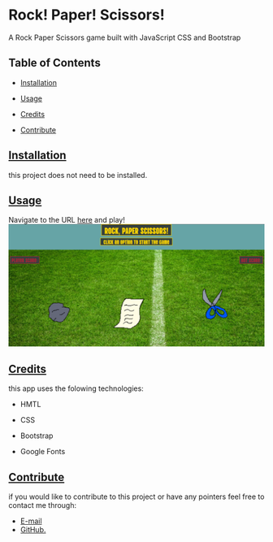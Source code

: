 # Rock! Paper! Scissors!

A Rock Paper Scissors game built with JavaScript CSS and Bootstrap

## Table of Contents

* [Installation](#installation)

* [Usage](#usage)

* [Credits](#credits)

* [Contribute](#contribute)

## [Installation](#table-of-contents)

this project does not need to be installed.

## [Usage](#table-of-contents)

Navigate to the URL [here](https://jay-mm.github.io/rock-paper-sccisors/)  and play!
![r-p-s-screenshot](assets/screenshot.png)

## [Credits](#table-of-contents)

this app uses the folowing technologies:

* HMTL

* CSS

* Bootstrap

* Google Fonts

## [Contribute](#table-of-contents)
  
if you would like to contribute to this project or have any pointers  feel free to contact me through:

* [E-mail](mailto:marquez.jay444@gmail.com)
* [GitHub.](https://www.github.com/Jay-MM)
